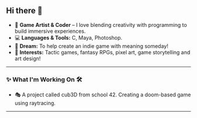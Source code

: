 ## Hi there 👋

- 🎨 **Game Artist & Coder** – I love blending creativity with programming to build immersive experiences.
- 💻 **Languages & Tools:** C, Maya, Photoshop.
- 🌟 **Dream:** To help create an indie game with meaning someday!
- 🌸 **Interests:** Tactic games, fantasy RPGs, pixel art, game storytelling and art design!

---

### ✨ What I'm Working On 🛠️
- 🎭 A project called cub3D from school 42. Creating a doom-based game using raytracing.

---
